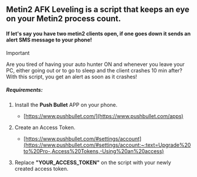 ## Metin2 AFK Leveling is a script that keeps an eye on your Metin2 process count.

#### If let's say you have two metin2 clients open, if one goes down it sends an alert SMS message to your phone!
> [!IMPORTANT]
> Are you tired of having your auto hunter ON and whenever you leave your PC, either going out or to go to sleep and the client crashes 10 min after? With this script, you get an alert as soon as it crashes!
##### Requirements:

1. Install the **Push Bullet** APP on your phone.
    - [https://www.pushbullet.com/](https://www.pushbullet.com/apps)

3. Create an Access Token.
   - [https://www.pushbullet.com/#settings/account](https://www.pushbullet.com/#settings/account:~:text=Upgrade%20to%20Pro-,Access%20Tokens,-Using%20an%20access)

3. Replace **"YOUR_ACCESS_TOKEN"** on the script with your newly created access token.
